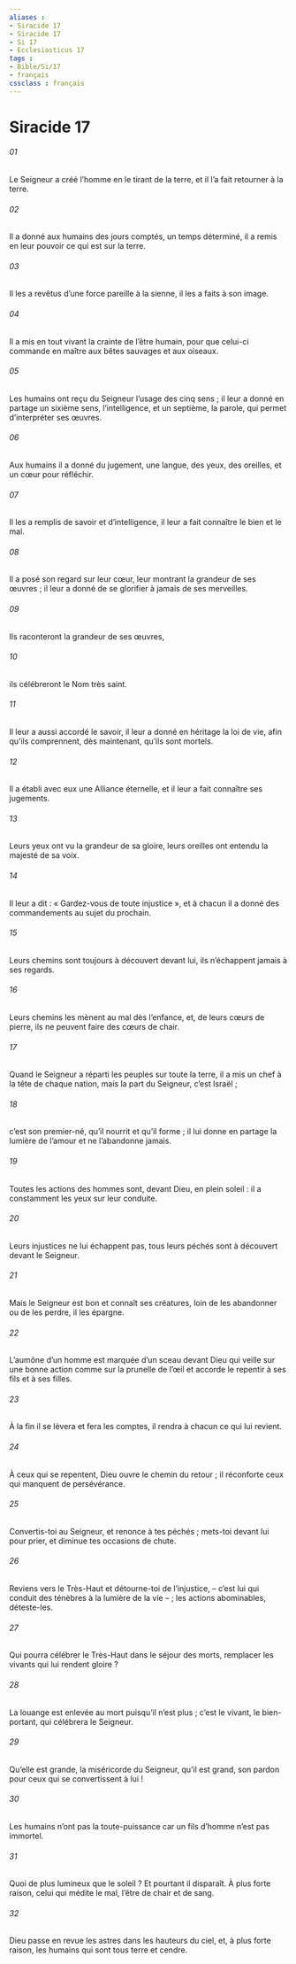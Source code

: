 ```yaml
---
aliases : 
- Siracide 17
- Siracide 17
- Si 17
- Ecclesiasticus 17
tags : 
- Bible/Si/17
- français
cssclass : français
---
```


# Siracide 17

###### 01
Le Seigneur a créé l’homme en le tirant de la terre,
et il l’a fait retourner à la terre.
###### 02
Il a donné aux humains des jours comptés, un temps déterminé,
il a remis en leur pouvoir ce qui est sur la terre.
###### 03
Il les a revêtus d’une force pareille à la sienne,
il les a faits à son image.
###### 04
Il a mis en tout vivant la crainte de l’être humain,
pour que celui-ci commande en maître
aux bêtes sauvages et aux oiseaux.
###### 05
Les humains ont reçu du Seigneur l’usage des cinq sens ;
il leur a donné en partage un sixième sens, l’intelligence,
et un septième, la parole, qui permet d’interpréter ses œuvres.
###### 06
Aux humains il a donné
du jugement, une langue, des yeux,
des oreilles, et un cœur pour réfléchir.
###### 07
Il les a remplis de savoir et d’intelligence,
il leur a fait connaître le bien et le mal.
###### 08
Il a posé son regard sur leur cœur,
leur montrant la grandeur de ses œuvres ;
il leur a donné de se glorifier à jamais de ses merveilles.
###### 09
Ils raconteront la grandeur de ses œuvres,
###### 10
ils célébreront le Nom très saint.
###### 11
Il leur a aussi accordé le savoir,
il leur a donné en héritage la loi de vie,
afin qu’ils comprennent, dès maintenant, qu’ils sont mortels.
###### 12
Il a établi avec eux une Alliance éternelle,
et il leur a fait connaître ses jugements.
###### 13
Leurs yeux ont vu la grandeur de sa gloire,
leurs oreilles ont entendu la majesté de sa voix.
###### 14
Il leur a dit : « Gardez-vous de toute injustice »,
et à chacun il a donné des commandements
au sujet du prochain.
###### 15
Leurs chemins sont toujours à découvert devant lui,
ils n’échappent jamais à ses regards.
###### 16
Leurs chemins les mènent au mal dès l’enfance,
et, de leurs cœurs de pierre, ils ne peuvent faire des cœurs de chair.
###### 17
Quand le Seigneur a réparti les peuples sur toute la terre,
il a mis un chef à la tête de chaque nation,
mais la part du Seigneur, c’est Israël ;
###### 18
c’est son premier-né, qu’il nourrit et qu’il forme ;
il lui donne en partage la lumière de l’amour
et ne l’abandonne jamais.
###### 19
Toutes les actions des hommes sont, devant Dieu, en plein soleil :
il a constamment les yeux sur leur conduite.
###### 20
Leurs injustices ne lui échappent pas,
tous leurs péchés sont à découvert devant le Seigneur.
###### 21
Mais le Seigneur est bon et connaît ses créatures,
loin de les abandonner ou de les perdre, il les épargne.
###### 22
L’aumône d’un homme est marquée d’un sceau devant Dieu
qui veille sur une bonne action comme sur la prunelle de l’œil
et accorde le repentir à ses fils et à ses filles.
###### 23
À la fin il se lèvera et fera les comptes,
il rendra à chacun ce qui lui revient.
###### 24
À ceux qui se repentent, Dieu ouvre le chemin du retour ;
il réconforte ceux qui manquent de persévérance.
###### 25
Convertis-toi au Seigneur, et renonce à tes péchés ;
mets-toi devant lui pour prier,
et diminue tes occasions de chute.
###### 26
Reviens vers le Très-Haut et détourne-toi de l’injustice,
– c’est lui qui conduit des ténèbres à la lumière de la vie – ;
les actions abominables, déteste-les.
###### 27
Qui pourra célébrer le Très-Haut dans le séjour des morts,
remplacer les vivants qui lui rendent gloire ?
###### 28
La louange est enlevée au mort puisqu’il n’est plus ;
c’est le vivant, le bien-portant, qui célébrera le Seigneur.
###### 29
Qu’elle est grande, la miséricorde du Seigneur,
qu’il est grand, son pardon
pour ceux qui se convertissent à lui !
###### 30
Les humains n’ont pas la toute-puissance
car un fils d’homme n’est pas immortel.
###### 31
Quoi de plus lumineux que le soleil ? Et pourtant il disparaît.
À plus forte raison, celui qui médite le mal,
l’être de chair et de sang.
###### 32
Dieu passe en revue les astres dans les hauteurs du ciel,
et, à plus forte raison, les humains qui sont tous terre et cendre.
